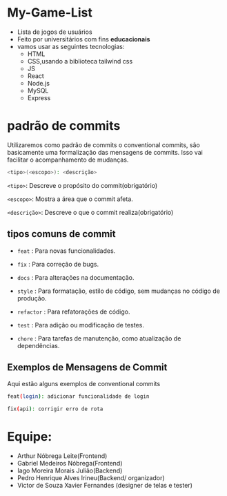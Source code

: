 # My-Game-List

- Lista de jogos de usuários
- Feito por universitários com fins **educacionais**
- vamos usar as seguintes tecnologias: 
   - HTML
   - CSS,usando a biblioteca tailwind css
   - JS
   - React
   - Node.js
   - MySQL
   - Express

# padrão de commits
Utilizaremos como padrão de commits o conventional commits, são basicamente uma formalização das mensagens de commits. Isso vai facilitar o acompanhamento de mudanças.

````sh
<tipo>(<escopo>): <descrição>
````

`<tipo>`: Descreve o propósito do commit(obrigatório)

`<escopo>`: Mostra a área que o commit afeta.

`<descrição>`: Descreve o que o commit realiza(obrigatório)
    

## tipos comuns de commit 

- `feat` : Para novas funcionalidades.

- `fix` : Para correção de bugs.

- `docs` : Para alterações na documentação.

- `style` : Para formatação, estilo de código, sem mudanças no código de produção.

- `refactor` : Para refatorações de código.

- `test` : Para adição ou modificação de testes.

- `chore` : Para tarefas de manutenção, como atualização de dependências.

## Exemplos de Mensagens de Commit
Aqui estão alguns exemplos de conventional commits

```sh
feat(login): adicionar funcionalidade de login 
```
```sh
fix(api): corrigir erro de rota 
```
# Equipe:

- Arthur Nóbrega Leite(Frontend)
- Gabriel Medeiros Nóbrega(Frontend)
- Iago Moreira Morais Julião(Backend)
- Pedro Henrique Alves Irineu(Backend/ organizador)
- Victor de Souza Xavier Fernandes (designer de telas e tester)

